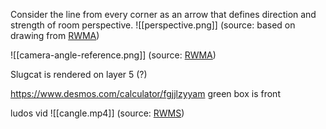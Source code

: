 Consider the line from every corner as an arrow that defines direction and strength of room perspective.
![[perspective.png]]
(source: based on drawing from [RWMA](https://discord.com/channels/1083481230839922688/1083483045329375393/1241503171218505788))


![[camera-angle-reference.png]]
(source: [RWMA](https://discord.com/channels/1083481230839922688/1083483045329375393/1130183898882654238))

Slugcat is rendered on layer 5 (?)

https://www.desmos.com/calculator/fgjjlzyyam
green box is front

ludos vid
![[cangle.mp4]]
(source: [RWMS](https://discord.com/channels/1237826015829557400/1238172527323516983/1290810379986927740))